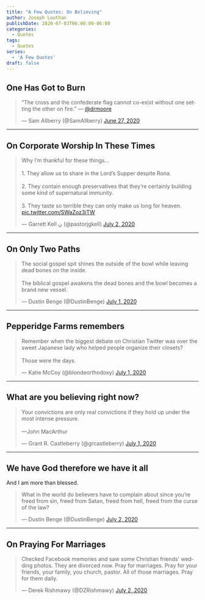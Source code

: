 ```yaml
---
title: "A Few Quotes: On Believing"
author: Joseph Louthan
publishDate: 2020-07-03T06:00:00-06:00
categories:
  - Quotes
tags:
  - Quotes
series:
  - 'A Few Quotes'
draft: false
---
```


## One Has Got to Burn

<blockquote class="twitter-tweet"><p lang="en" dir="ltr">“The cross and the confederate flag cannot co-exist without one setting the other on fire.” — <a href="https://twitter.com/drmoore?ref_src=twsrc%5Etfw">@drmoore</a></p>&mdash; Sam Allberry (@SamAllberry) <a href="https://twitter.com/SamAllberry/status/1276990719354421250?ref_src=twsrc%5Etfw">June 27, 2020</a></blockquote> <script async src="https://platform.twitter.com/widgets.js" charset="utf-8"></script>

------

## On Corporate Worship In These Times

<blockquote class="twitter-tweet"><p lang="en" dir="ltr">Why I’m thankful for these things... <br><br>1. They allow us to share in the Lord’s Supper despite Rona. <br><br>2. They contain enough preservatives that they’re certainly building some kind of supernatural immunity.<br><br>3. They taste so terrible they can only make us long for heaven. <a href="https://t.co/SWaZoz3iTW">pic.twitter.com/SWaZoz3iTW</a></p>&mdash; Garrett Kell ن (@pastorjgkell) <a href="https://twitter.com/pastorjgkell/status/1278497011868852226?ref_src=twsrc%5Etfw">July 2, 2020</a></blockquote> <script async src="https://platform.twitter.com/widgets.js" charset="utf-8"></script>

------

## On Only Two Paths

<blockquote class="twitter-tweet"><p lang="en" dir="ltr">The social gospel spit shines the outside of the bowl while leaving dead bones on the inside.<br><br>The biblical gospel awakens the dead bones and the bowl becomes a brand new vessel.</p>&mdash; Dustin Benge (@DustinBenge) <a href="https://twitter.com/DustinBenge/status/1278417426716246017?ref_src=twsrc%5Etfw">July 1, 2020</a></blockquote> <script async src="https://platform.twitter.com/widgets.js" charset="utf-8"></script>

------

## Pepperidge Farms remembers

<blockquote class="twitter-tweet"><p lang="en" dir="ltr">Remember when the biggest debate on Christian Twitter was over the sweet Japanese lady who helped people organize their closets? <br><br>Those were the days.</p>&mdash; Katie McCoy (@blondeorthodoxy) <a href="https://twitter.com/blondeorthodoxy/status/1278445787383582721?ref_src=twsrc%5Etfw">July 1, 2020</a></blockquote> <script async src="https://platform.twitter.com/widgets.js" charset="utf-8"></script>

------

## What are you believing right now?

<blockquote class="twitter-tweet"><p lang="en" dir="ltr">Your convictions are only real convictions if they hold up under the most intense pressure.<br><br>—John MacArthur</p>&mdash; Grant R. Castleberry (@grcastleberry) <a href="https://twitter.com/grcastleberry/status/1278435246640332801?ref_src=twsrc%5Etfw">July 1, 2020</a></blockquote> <script async src="https://platform.twitter.com/widgets.js" charset="utf-8"></script>

------

## We have God therefore we have it all

And I am more than blessed.

<blockquote class="twitter-tweet"><p lang="en" dir="ltr">What in the world do believers have to complain about since you’re freed from sin, freed from Satan, freed from hell, freed from the curse of the law?</p>&mdash; Dustin Benge (@DustinBenge) <a href="https://twitter.com/DustinBenge/status/1278699806228168707?ref_src=twsrc%5Etfw">July 2, 2020</a></blockquote> <script async src="https://platform.twitter.com/widgets.js" charset="utf-8"></script>

------

## On Praying For Marriages

<blockquote class="twitter-tweet"><p lang="en" dir="ltr">Checked Facebook memories and saw some Christian friends&#39; wedding photos. They are divorced now. Pray for marriages. Pray for your friends, your family, you church, pastor. All of those marriages. Pray for them daily.</p>&mdash; Derek Rishmawy (@DZRishmawy) <a href="https://twitter.com/DZRishmawy/status/1278710546263502851?ref_src=twsrc%5Etfw">July 2, 2020</a></blockquote> <script async src="https://platform.twitter.com/widgets.js" charset="utf-8"></script>